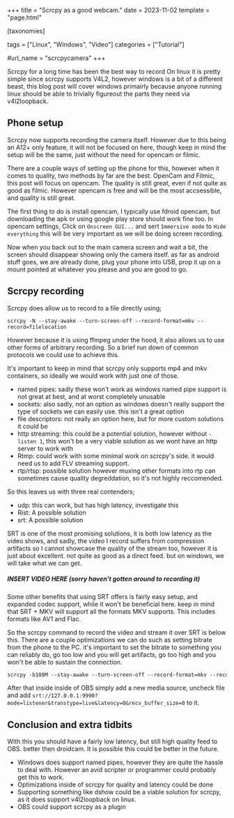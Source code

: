+++
title = "Scrcpy as a good webcam."
date = 2023-11-02
template = "page.html"

[taxonomies]

tags = ["Linux", "Windows", "Video"]
categories = ["Tutorial"]

#url_name = "scrcpycamera"
+++


Scrcpy for a long time has been the best way to record On linux it is pretty simple since scrcpy supports V4L2, however windows is a bit of a different beast, this blog post will cover windows primairly because anyone running linux should be able to trivially figureout the parts they need via v4l2loopback. 
<!-- more -->
## Phone setup

Scrcpy now supports recording the camera itself. However due to this being an A12+ only feature, it will not be focused on here, though keep in mind the setup will be the same, just without the need for opencam or filmic.

There are a couple ways of setting up the phone for this, however when it comes to quality, two methods by far are the best. OpenCam and Filmic, this post will focus on opencam. The quality is still great, even if not quite as good as filmic. However opencam is free and will be the most accsessible, and quality is still great.

The first thing to do is install opencam, I typically use fdroid opencam, but downloading the apk or using google play store should work fine too. In opencam settings, Click on `Onscreen GUI...` and sert `Immersive mode` to `Hide everything` this will be very important as we will be doing screen recording. 

Now when you back out to the main camera screen and wait a bit, the screen should disappear showing only the camera itself. as far as android stuff goes, we are already done, plug your phone into USB, prop it up on a mount pointed at whatever you please and you are good to go. 

## Scrcpy recording

Scrcpy does allow us to record to a file directly using;

```
scrcpy -N --stay-awake --turn-screen-off --record-format=mkv --record=filelocation
```

However because it is using ffmpeg under the hood, it also allows us to use other forms of arbitrary recording. So a brief run down of common protocols we could use to achieve this.

It's important to keep in mind that scrcpy only supports mp4 and mkv containers, so ideally we would work with just one of those. 

* named pipes:  sadly these won't work as windows named pipe support is not great at best, and at worst completely unusable
* sockets: also sadly, not an option as windows doesn't really support the type of sockets we can easily use. this isn't a great option
* file descriptors: not really an option here, but for more custom solutions it could be
* http streaming: this could be a potential solution, however without `-listen 1`, this won't be a very viable solution  as we wont have an http server to work with 
* Rtmp: could work with some minimal work on scrcpy's side. it would need us to add FLV streaming support.
* rtp/rtsp: possible solution however muxing other formats into rtp can sometimes cause quality degreddation, so it's not highly reccomended.

So this leaves us with three real contenders;

* udp: this can work, but has high latency, investigate this
* Rist: A possible solution
* srt: A possible solution

SRT is one of the most promising solutions, it is both low latency as the video shows, and sadly, the video I record suffers from compression artifacts so I cannot showcase the quality of the stream too, however it is just about excellent. not quite as good as a direct feed. but on windows, we will take what we can get.

##### INSERT VIDEO HERE (sorry haven't gotten around to recording it)

Some other benefits that using SRT offers is fairly easy setup, and expanded codec support, while it won't be beneficial here. keep in mind that SRT + MKV will support all the formats MKV supports. This includes formats like AV1 and Flac. 

So the scrcpy command to record the video and stream it over SRT is below this. There are a couple optimizations we can do such as setting bitrate from the phone to the PC. it's important to set the bitrate to something you can reliably do, go too low and you will get artifacts, go too high and you won't be able to sustain the connection.

```ps
scrcpy -b100M --stay-awake --turn-screen-off --record-format=mkv --record="srt://127.0.0.1:9990?mode=caller&transtype=live&latency=0&recv_buffer_size=0"
```

After that inside inside of OBS simply add a new media source, uncheck file and add `srt://127.0.0.1:9990?mode=listener&transtype=live&latency=0&recv_buffer_size=0` to it. 


## Conclusion and extra tidbits

With this you should have a fairly low latency, but still high quality feed to OBS. better then droidcam. It is possible this could be better in the future. 

* Windows does support named pipes, however they are quite the hassle to deal with. However an avid scripter or programmer could probably get this to work.
* Optimizations inside of scrcpy for quality and latency could be done
* Supporting something like dshow could be a viable solution for scrcpy, as it does support v4l2loopback on linux. 
* OBS could support scrcpy as a plugin

